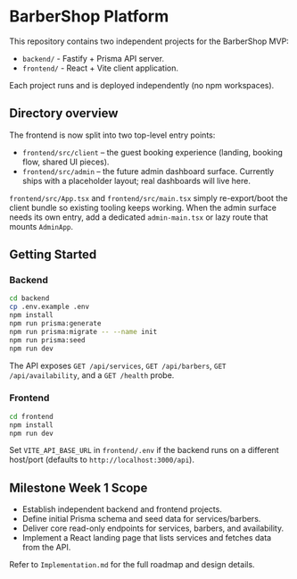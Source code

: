 ﻿# BarberShop Platform

This repository contains two independent projects for the BarberShop MVP:

- `backend/` - Fastify + Prisma API server.
- `frontend/` - React + Vite client application.

Each project runs and is deployed independently (no npm workspaces).

## Directory overview

The frontend is now split into two top-level entry points:

- `frontend/src/client` – the guest booking experience (landing, booking flow, shared UI pieces).
- `frontend/src/admin` – the future admin dashboard surface. Currently ships with a placeholder layout; real dashboards will live here.

`frontend/src/App.tsx` and `frontend/src/main.tsx` simply re-export/boot the client bundle so existing tooling keeps working. When the admin surface needs its own entry, add a dedicated `admin-main.tsx` or lazy route that mounts `AdminApp`.

## Getting Started

### Backend

```bash
cd backend
cp .env.example .env
npm install
npm run prisma:generate
npm run prisma:migrate -- --name init
npm run prisma:seed
npm run dev
```

The API exposes `GET /api/services`, `GET /api/barbers`, `GET /api/availability`, and a `GET /health` probe.

### Frontend

```bash
cd frontend
npm install
npm run dev
```

Set `VITE_API_BASE_URL` in `frontend/.env` if the backend runs on a different host/port (defaults to `http://localhost:3000/api`).

## Milestone Week 1 Scope

- Establish independent backend and frontend projects.
- Define initial Prisma schema and seed data for services/barbers.
- Deliver core read-only endpoints for services, barbers, and availability.
- Implement a React landing page that lists services and fetches data from the API.

Refer to `Implementation.md` for the full roadmap and design details.
